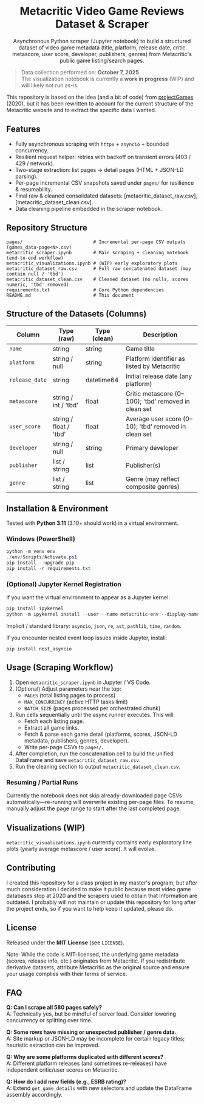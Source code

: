 <div align="center">

# Metacritic Video Game Reviews Dataset & Scraper

Asynchronous Python scraper (Jupyter notebook) to build a structured dataset of video game metadata (title, platform, release date, critic metascore, user score, developer, publishers, genres) from Metacritic's public game listing/search pages.

</div>

> Data collection performed on: **October 7, 2025**  
> The visualization notebook is currently a **work in progress** (WIP) and will likely not run as-is.

This repository is based on the idea (and a bit of code) from [projectGames](https://github.com/BrunoBVR/projectGames) (2020), but it has been rewritten to account for the current structure of the Metacritic website and to extract the specific data I wanted.

## Features

- Fully asynchronous scraping with `httpx` + `asyncio` + bounded concurrency.
- Resilient request helper: retries with backoff on transient errors (403 / 429 / network).
- Two-stage extraction: list pages → detail pages (HTML + JSON-LD parsing).
- Per-page incremental CSV snapshots saved under `pages/` for resilience & resumability.
- Final raw & cleaned consolidated datasets: [metacritic_dataset_raw.csv], [metacritic_dataset_clean.csv].
- Data cleaning pipeline embedded in the scraper notebook.

## Repository Structure

```
pages/                          # Incremental per-page CSV outputs (games_data-page<N>.csv)
metacritic_scraper.ipynb        # Main scraping + cleaning notebook (end‑to‑end workflow)
metacritic_visualizations.ipynb # (WIP) early exploratory plots
metacritic_dataset_raw.csv      # Full raw concatenated dataset (may contain null / 'tbd')
metacritic_dataset_clean.csv    # Cleaned dataset (no nulls, scores numeric, 'tbd' removed)
requirements.txt                # Core Python dependencies
README.md                       # This document
```

## Structure of the Datasets (Columns)

| Column | Type (raw) | Type (clean) | Description |
|--------|------------|--------------|-------------|
| `name` | string | string | Game title |
| `platform` | string / null | string | Platform identifier as listed by Metacritic |
| `release_date` | string | datetime64 | Initial release date (any platform) |
| `metascore` | string / int / 'tbd' | float | Critic metascore (0–100); 'tbd' removed in clean set |
| `user_score` | string / float / 'tbd' | float | Average user score (0–10); 'tbd' removed in clean set |
| `developer` | string / null | string | Primary developer |
| `publisher` | list / string | list | Publisher(s) |
| `genre` | list / string | list | Genre (may reflect composite genres) |

## Installation & Environment

Tested with **Python 3.11** (3.10+ should work) in a virtual environment.

### Windows (PowerShell)
```powershell
python -m venv env
./env/Scripts/Activate.ps1
pip install --upgrade pip
pip install -r requirements.txt
```

### (Optional) Jupyter Kernel Registration
If you want the virtual environment to appear as a Jupyter kernel:
```powershell
pip install ipykernel
python -m ipykernel install --user --name metacritic-env --display-name "Metacritic Env"
```

Implicit / standard library: `asyncio`, `json`, `re`, `ast`, `pathlib`, `time`, `random`.

If you encounter nested event loop issues inside Jupyter, install:
```
pip install nest_asyncio
```

## Usage (Scraping Workflow)

1. Open `metacritic_scraper.ipynb` in Jupyter / VS Code.  
2. (Optional) Adjust parameters near the top:  
   - `PAGES` (total listing pages to process)  
   - `MAX_CONCURRENCY` (active HTTP tasks limit)  
   - `BATCH_SIZE` (pages processed per orchestrated chunk)  
3. Run cells sequentially until the async runner executes. This will:  
   - Fetch each listing page.  
   - Extract all game links.  
   - Fetch & parse each game detail (platforms, scores, JSON-LD metadata, publishers, genres, developer).  
   - Write per-page CSVs to `pages/`.  
4. After completion, run the concatenation cell to build the unified DataFrame and save `metacritic_dataset_raw.csv`.  
5. Run the cleaning section to output `metacritic_dataset_clean.csv`.  

### Resuming / Partial Runs
Currently the notebook does not skip already-downloaded page CSVs automatically—re-running will overwrite existing per-page files. To resume, manually adjust the page range to start after the last completed page.

## Visualizations (WIP)
`metacritic_visualizations.ipynb` currently contains early exploratory line plots (yearly average metascore / user score). It will evolve.

## Contributing
I created this repository for a class project in my master's program, but after much consideration I decided to make it public because most video game databases stop at 2020 and the scrapers used to obtain that information are outdated. I probably will not maintain or update this repository for long after the project ends, so if you want to help keep it updated, please do.

## License
Released under the **MIT License** (see `LICENSE`).

Note: While the code is MIT-licensed, the underlying game metadata (scores, release info, etc.) originates from Metacritic. If you redistribute derivative datasets, attribute Metacritic as the original source and ensure your usage complies with their terms of service.

## FAQ

**Q: Can I scrape all 580 pages safely?**  
A: Technically yes, but be mindful of server load. Consider lowering concurrency or splitting over time.

**Q: Some rows have missing or unexpected publisher / genre data.**  
A: Site markup or JSON-LD may be incomplete for certain legacy titles; heuristic extraction can be improved.

**Q: Why are some platforms duplicated with different scores?**  
A: Different platform releases (and sometimes re-releases) have independent critic/user scores on Metacritic.

**Q: How do I add new fields (e.g., ESRB rating)?**  
A: Extend `get_game_details` with new selectors and update the DataFrame assembly accordingly.

